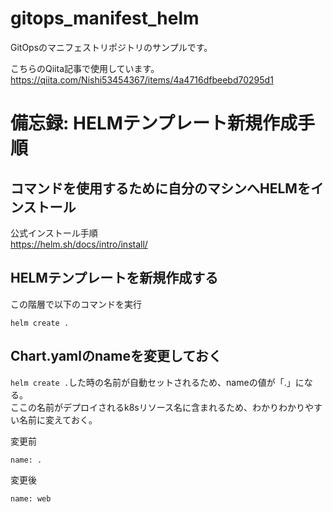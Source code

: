 # gitops_manifest_helm
GitOpsのマニフェストリポジトリのサンプルです。

こちらのQiita記事で使用しています。  
https://qiita.com/Nishi53454367/items/4a4716dfbeebd70295d1

# 備忘録: HELMテンプレート新規作成手順

## コマンドを使用するために自分のマシンへHELMをインストール

公式インストール手順  
https://helm.sh/docs/intro/install/

## HELMテンプレートを新規作成する

この階層で以下のコマンドを実行
```
helm create .
```

## Chart.yamlのnameを変更しておく
`helm create .`した時の名前が自動セットされるため、nameの値が「.」になる。  
ここの名前がデプロイされるk8sリソース名に含まれるため、わかりわかりやすい名前に変えておく。

変更前
```
name: .
````

変更後
```
name: web
```